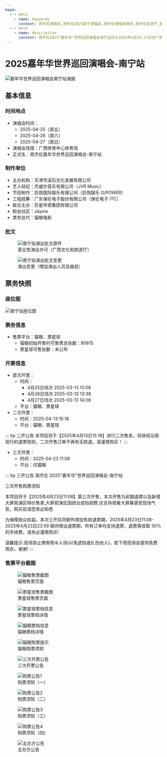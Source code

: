 ```yaml
---
head:
  - - meta
    - name: keywords
      content: 周杰伦演唱会,周杰伦2025南宁演唱会,周杰伦演唱会城市,周杰伦在南宁,嘉年华演唱会南宁制作团队名单,广西体育中心体育场,南宁演唱会门票
  - - meta
    - name: description
      content: 周杰伦2025"嘉年华"世界巡回演唱会南宁站将于2025年4月25-27日在广西体育中心体育场连续三天举行。由天津市滚石文化主办，通过猫眼和票星球平台售票，首轮开票时间为2025年3月13日，共计80615张门票。了解演出时间、场地信息、票价及实名制购票规则。
---
```


# 2025嘉年华世界巡回演唱会-南宁站

![嘉年华世界巡回演唱会南宁站海报](https://public.jaychou.wiki/show/concert/2019carnival/2025nanning/cover.jpg/yss+sy "2025嘉年华世界巡回演唱会-南宁站官方海报")

## 基本信息

### 时间地点
- 演唱会时间：
    - 2025-04-25（周五）
    - 2025-04-26（周六）
    - 2025-04-27（周日）
- 演唱会场馆：广西体育中心体育场
- 正式名：周杰伦嘉年华世界巡回演唱会-南宁站

### 制作单位
- 主办机构：天津市滚石文化发展有限公司
- 艺人经纪：杰威尔音乐有限公司（JVR Music）
- 节目制作：巨炮国际娱乐有限公司（巨炮娱乐 G/POWER）
- 工程统筹：广东保伦电子股份有限公司（保伦电子 ITC）
- 联合主办：巨星传奇集团有限公司
- 粉丝社区：Jayme
- 票务总代：猫眼电影

### 批文
<div class="image-scroll-container">
  <div class="image-scroll-wrapper">
    <div class="image-scroll-content">
      <figure>
        <img src="//public.jaychou.wiki/show/concert/2019carnival/2025nanning/NanNing_approve.jpeg/yss+sy" alt="南宁站演出批文原件" />
        <figcaption>营业性演出许可（广西文化和旅游厅）</figcaption>
      </figure>
      <figure>
        <img src="//public.jaychou.wiki/show/concert/2019carnival/2025nanning/NanNing_approve_update.jpeg/yss+sy" alt="南宁站演出批文变更" />
        <figcaption>演出变更（增加演出人员及曲目）</figcaption>
      </figure>
    </div>
  </div>
</div>

## 票务快照
### 座位图
![南宁站座位图](https://public.jaychou.wiki/show/concert/2019carnival/2025nanning/ZuoWei.jpg/yss+sy "广西体育中心体育场座位分布图")

### 票务信息
- 售票平台：猫眼、票星球
    - 猫眼初始开售时可售票总张数：80615
    - 票星球可售张数：未公布

### 开票信息
- 首次开票：
    - 时间：
        - 4月25日场次 2025-03-13 13:08
        - 4月26日场次 2025-03-13 13:38
        - 4月27日场次 2025-03-13 14:08
    - 平台：猫眼、票星球
- 二次开票：
    - 时间：2025-04-13 15:18
    - 平台：猫眼、票星球

::: tip 二开公告
本项目将于【2025年4月13日15:18】进行二次售卖，将继续沿用现行的退票规则，二次开售订单不再有无损退，请谨慎购买！
:::


- 三次开票：
    - 时间：2025-04-23 11:08
    - 平台：仅猫眼

::: tip 三开公告
周杰伦 2025"嘉年华"世界巡回演唱会-南宁站

三次开售购票须知

本项目将于【2025年4月23日11:08】第三次开售，本次开售为前期退票以及新增大屏观演区特价售卖,大屏观演区因控台遮挡视野,仅支持观看大屏幕感受现场气氛，购买前请您务必知悉

为保障观众权益，本次三开后将额外增加有损退票期，2025年4月23日11:08-2025年4月23日23:59 期间增设退票期，所有订单均支持退票，退票需收取 30%的手续费，请务必谨慎购买!

温馨提示:现场禁止携带雨伞人场(以免遮挡或扎伤他人)，若下雨现场会提供免费雨衣，谢谢!
:::


### 售票平台截图
<div class="image-scroll-container">
  <div class="image-scroll-wrapper">
    <div class="image-scroll-content">
      <figure>
        <img src="//public.jaychou.wiki/show/concert/2019carnival/2025nanning/myScreen.jpg/yss+sy" alt="猫眼售票截图" />
        <figcaption>猫眼售票页面</figcaption>
      </figure>
      <figure>
        <img src="//public.jaychou.wiki/show/concert/2019carnival/2025nanning/pxqScreen.jpg/yss+sy" alt="票星球售票截图" />
        <figcaption>票星球售票页面</figcaption>
      </figure>
      <figure>
        <img src="//public.jaychou.wiki/show/concert/2019carnival/2025nanning/PiaoXingQiu_PiaoDang.jpg/yss+sy" alt="票星球票档信息" />
        <figcaption>票星球票档详情</figcaption>
      </figure>
      <figure>
        <img src="//public.jaychou.wiki/show/concert/2019carnival/2025nanning/ManYan_PiaoDang.jpg/yss+sy" alt="猫眼票档信息" />
        <figcaption>猫眼票档详情</figcaption>
      </figure>
      <figure>
        <img src="//public.jaychou.wiki/show/concert/2019carnival/2025nanning/MaoYan_tips.jpg/yss+sy" alt="猫眼购票提示" />
        <figcaption>猫眼购票须知</figcaption>
      </figure>
      <figure>
        <img src="//public.jaychou.wiki/show/concert/2019carnival/2025nanning/no3_PA.jpg/yss+sy" alt="三次开票公告" />
        <figcaption>三次开票公告</figcaption>
      </figure>
      <figure>
        <img src="//public.jaychou.wiki/show/concert/2019carnival/2025nanning/PA001.jpg/yss+sy" alt="购票公告1" />
        <figcaption>购票须知（一）</figcaption>
      </figure>
      <figure>
        <img src="//public.jaychou.wiki/show/concert/2019carnival/2025nanning/PA002.jpg/yss+sy" alt="购票公告2" />
        <figcaption>购票须知（二）</figcaption>
      </figure>
      <figure>
        <img src="//public.jaychou.wiki/show/concert/2019carnival/2025nanning/PA003.jpg/yss+sy" alt="购票公告3" />
        <figcaption>购票须知（三）</figcaption>
      </figure>
      <figure>
        <img src="//public.jaychou.wiki/show/concert/2019carnival/2025nanning/PA004.jpg/yss+sy" alt="购票公告4" />
        <figcaption>购票须知（四）</figcaption>
      </figure>
      <figure>
        <img src="//public.jaychou.wiki/show/concert/2019carnival/2025nanning/PA01.jpg/yss+sy" alt="主办方公告" />
        <figcaption>主办方公告</figcaption>
      </figure>
    </div>
  </div>
</div>